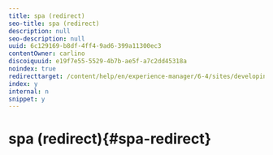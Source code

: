 ```yaml
---
title: spa (redirect)
seo-title: spa (redirect)
description: null
seo-description: null
uuid: 6c129169-b8df-4ff4-9ad6-399a11300ec3
contentOwner: carlino
discoiquuid: e19f7e55-5529-4b7b-ae5f-a7c2dd45318a
noindex: true
redirecttarget: /content/help/en/experience-manager/6-4/sites/developing/using/reference-materials
index: y
internal: n
snippet: y
---
```


# spa (redirect){#spa-redirect}

